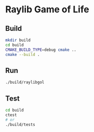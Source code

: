 # Raylib Game of Life

## Build

```bash
mkdir build
cd build
CMAKE_BUILD_TYPE=debug cmake ..
cmake --build .
```

## Run

```bash
./build/raylibgol
```

## Test

```bash
cd build
ctest
# or
./build/tests
```

